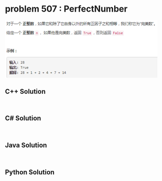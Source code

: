 
# problem 507 : PerfectNumber

<img src="https://github.com/Peefy/PeefyLeetCode/blob/master/doc/501-600/507.PerfectNumber/problem.png"/>

## C++ Solution

```c++



```

## C# Solution

```csharp



```

## Java Solution

```java



```

## Python Solution

```python



```





